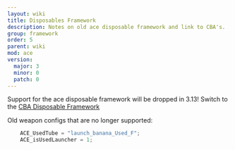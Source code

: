 ```yaml
---
layout: wiki
title: Disposables Framework
description: Notes on old ace disposable framework and link to CBA's.
group: framework
order: 5
parent: wiki
mod: ace
version:
  major: 3
  minor: 0
  patch: 0
---
```


Support for the ace disposable framework will be dropped in 3.13!
Switch to the [CBA Disposable Framework](https://github.com/CBATeam/CBA_A3/wiki/Disposable-Launchers)

Old weapon configs that are no longer supported:
```cpp
    ACE_UsedTube = "launch_banana_Used_F";
    ACE_isUsedLauncher = 1;
```

